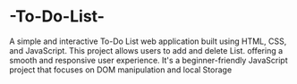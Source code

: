# -To-Do-List-
A simple and interactive To-Do List web application built using HTML, CSS, and JavaScript. This project allows users to add and delete List. offering a smooth and responsive user experience. It's a beginner-friendly JavaScript project that focuses on DOM manipulation and local Storage
